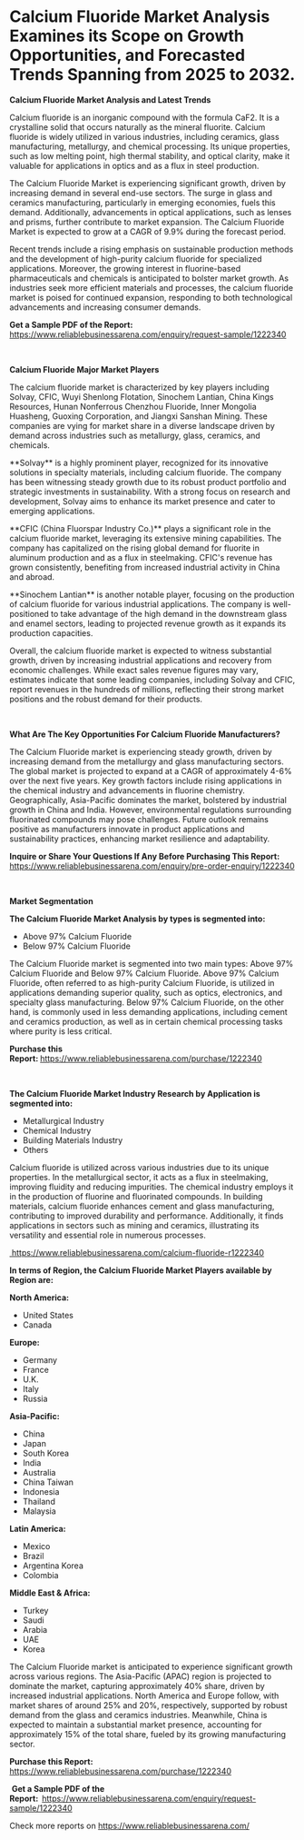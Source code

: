 <p><h1>Calcium Fluoride Market Analysis Examines its Scope on Growth Opportunities, and Forecasted Trends Spanning from 2025 to 2032.</h1></p><p><strong>Calcium Fluoride Market Analysis and Latest Trends</strong></p>
<p><p>Calcium fluoride is an inorganic compound with the formula CaF2. It is a crystalline solid that occurs naturally as the mineral fluorite. Calcium fluoride is widely utilized in various industries, including ceramics, glass manufacturing, metallurgy, and chemical processing. Its unique properties, such as low melting point, high thermal stability, and optical clarity, make it valuable for applications in optics and as a flux in steel production.</p><p>The Calcium Fluoride Market is experiencing significant growth, driven by increasing demand in several end-use sectors. The surge in glass and ceramics manufacturing, particularly in emerging economies, fuels this demand. Additionally, advancements in optical applications, such as lenses and prisms, further contribute to market expansion. The Calcium Fluoride Market is expected to grow at a CAGR of 9.9% during the forecast period.</p><p>Recent trends include a rising emphasis on sustainable production methods and the development of high-purity calcium fluoride for specialized applications. Moreover, the growing interest in fluorine-based pharmaceuticals and chemicals is anticipated to bolster market growth. As industries seek more efficient materials and processes, the calcium fluoride market is poised for continued expansion, responding to both technological advancements and increasing consumer demands.</p></p>
<p><strong>Get a Sample PDF of the Report:&nbsp;</strong> <a href="https://www.reliablebusinessarena.com/enquiry/request-sample/1222340?utm_campaign=2796&utm_medium=2&utm_source=Github&utm_content=ia&utm_term=28022025&utm_id=calcium-fluoride">https://www.reliablebusinessarena.com/enquiry/request-sample/1222340</a></p>
<p>&nbsp;</p>
<p><strong>Calcium Fluoride Major Market Players</strong></p>
<p><p>The calcium fluoride market is characterized by key players including Solvay, CFIC, Wuyi Shenlong Flotation, Sinochem Lantian, China Kings Resources, Hunan Nonferrous Chenzhou Fluoride, Inner Mongolia Huasheng, Guoxing Corporation, and Jiangxi Sanshan Mining. These companies are vying for market share in a diverse landscape driven by demand across industries such as metallurgy, glass, ceramics, and chemicals.</p><p>**Solvay** is a highly prominent player, recognized for its innovative solutions in specialty materials, including calcium fluoride. The company has been witnessing steady growth due to its robust product portfolio and strategic investments in sustainability. With a strong focus on research and development, Solvay aims to enhance its market presence and cater to emerging applications.</p><p>**CFIC (China Fluorspar Industry Co.)** plays a significant role in the calcium fluoride market, leveraging its extensive mining capabilities. The company has capitalized on the rising global demand for fluorite in aluminum production and as a flux in steelmaking. CFIC's revenue has grown consistently, benefiting from increased industrial activity in China and abroad.</p><p>**Sinochem Lantian** is another notable player, focusing on the production of calcium fluoride for various industrial applications. The company is well-positioned to take advantage of the high demand in the downstream glass and enamel sectors, leading to projected revenue growth as it expands its production capacities.</p><p>Overall, the calcium fluoride market is expected to witness substantial growth, driven by increasing industrial applications and recovery from economic challenges. While exact sales revenue figures may vary, estimates indicate that some leading companies, including Solvay and CFIC, report revenues in the hundreds of millions, reflecting their strong market positions and the robust demand for their products.</p></p>
<p>&nbsp;</p>
<p><strong>What Are The Key Opportunities For Calcium Fluoride Manufacturers?</strong></p>
<p><p>The Calcium Fluoride market is experiencing steady growth, driven by increasing demand from the metallurgy and glass manufacturing sectors. The global market is projected to expand at a CAGR of approximately 4-6% over the next five years. Key growth factors include rising applications in the chemical industry and advancements in fluorine chemistry. Geographically, Asia-Pacific dominates the market, bolstered by industrial growth in China and India. However, environmental regulations surrounding fluorinated compounds may pose challenges. Future outlook remains positive as manufacturers innovate in product applications and sustainability practices, enhancing market resilience and adaptability.</p></p>
<p><strong>Inquire or Share Your Questions If Any Before Purchasing This Report:</strong> <a href="https://www.reliablebusinessarena.com/enquiry/pre-order-enquiry/1222340?utm_campaign=2796&utm_medium=2&utm_source=Github&utm_content=ia&utm_term=28022025&utm_id=calcium-fluoride">https://www.reliablebusinessarena.com/enquiry/pre-order-enquiry/1222340</a></p>
<p>&nbsp;</p>
<p><strong>Market Segmentation</strong></p>
<p><strong>The Calcium Fluoride Market Analysis by types is segmented into:</strong></p>
<p><ul><li>Above 97% Calcium Fluoride</li><li>Below 97% Calcium Fluoride</li></ul></p>
<p><p>The Calcium Fluoride market is segmented into two main types: Above 97% Calcium Fluoride and Below 97% Calcium Fluoride. Above 97% Calcium Fluoride, often referred to as high-purity Calcium Fluoride, is utilized in applications demanding superior quality, such as optics, electronics, and specialty glass manufacturing. Below 97% Calcium Fluoride, on the other hand, is commonly used in less demanding applications, including cement and ceramics production, as well as in certain chemical processing tasks where purity is less critical.</p></p>
<p><strong>Purchase this Report:&nbsp;</strong><a href="https://www.reliablebusinessarena.com/purchase/1222340?utm_campaign=2796&utm_medium=2&utm_source=Github&utm_content=ia&utm_term=28022025&utm_id=calcium-fluoride">https://www.reliablebusinessarena.com/purchase/1222340</a></p>
<p>&nbsp;</p>
<p><strong>The Calcium Fluoride Market Industry Research by Application is segmented into:</strong></p>
<p><ul><li>Metallurgical Industry</li><li>Chemical Industry</li><li>Building Materials Industry</li><li>Others</li></ul></p>
<p><p>Calcium fluoride is utilized across various industries due to its unique properties. In the metallurgical sector, it acts as a flux in steelmaking, improving fluidity and reducing impurities. The chemical industry employs it in the production of fluorine and fluorinated compounds. In building materials, calcium fluoride enhances cement and glass manufacturing, contributing to improved durability and performance. Additionally, it finds applications in sectors such as mining and ceramics, illustrating its versatility and essential role in numerous processes.</p></p>
<p><a href="https://www.reliablebusinessarena.com/calcium-fluoride-r1222340?utm_campaign=2796&utm_medium=2&utm_source=Github&utm_content=ia&utm_term=28022025&utm_id=calcium-fluoride">&nbsp;https://www.reliablebusinessarena.com/calcium-fluoride-r1222340</a></p>
<p><strong>In terms of Region, the Calcium Fluoride Market Players available by Region are:</strong></p>
<p>
    <p> <strong> North America: </strong>
        <ul>
            <li>United States</li>
            <li>Canada</li>
        </ul>
        </p> 
    <p> <strong> Europe: </strong>
        <ul>
            <li>Germany</li>
            <li>France</li>
            <li>U.K.</li>
            <li>Italy</li>
            <li>Russia</li>
        </ul>
        </p> 
    <p> <strong> Asia-Pacific: </strong>
        <ul>
            <li>China</li>
            <li>Japan</li>
            <li>South Korea</li>
            <li>India</li>
            <li>Australia</li>
            <li>China Taiwan</li>
            <li>Indonesia</li>
            <li>Thailand</li>
            <li>Malaysia</li>
        </ul>
        </p> 
    <p> <strong> Latin America: </strong>
        <ul>
            <li>Mexico</li>
            <li>Brazil</li>
            <li>Argentina Korea</li>
            <li>Colombia</li>
        </ul>
        </p> 
    <p> <strong> Middle East & Africa: </strong>
        <ul>
            <li>Turkey</li>
            <li>Saudi</li>
            <li>Arabia</li>
            <li>UAE</li>
            <li>Korea</li>
        </ul>
    </p>
    </p>
<p><p>The Calcium Fluoride market is anticipated to experience significant growth across various regions. The Asia-Pacific (APAC) region is projected to dominate the market, capturing approximately 40% share, driven by increased industrial applications. North America and Europe follow, with market shares of around 25% and 20%, respectively, supported by robust demand from the glass and ceramics industries. Meanwhile, China is expected to maintain a substantial market presence, accounting for approximately 15% of the total share, fueled by its growing manufacturing sector.</p></p>
<p><strong>Purchase this Report: </strong><a href="https://www.reliablebusinessarena.com/purchase/1222340?utm_campaign=2796&utm_medium=2&utm_source=Github&utm_content=ia&utm_term=28022025&utm_id=calcium-fluoride">https://www.reliablebusinessarena.com/purchase/1222340</a></p>
<p>&nbsp;<strong>Get a Sample PDF of the Report:&nbsp;&nbsp;</strong><a href="https://www.reliablebusinessarena.com/enquiry/request-sample/1222340?utm_campaign=2796&utm_medium=2&utm_source=Github&utm_content=ia&utm_term=28022025&utm_id=calcium-fluoride">https://www.reliablebusinessarena.com/enquiry/request-sample/1222340</a></p>
<p><strong></strong></p>
<p>Check more reports on <a href="https://www.reliablebusinessarena.com/?utm_campaign=2796&utm_medium=2&utm_source=Github&utm_content=ia&utm_term=28022025&utm_id=calcium-fluoride">https://www.reliablebusinessarena.com/</a></p>